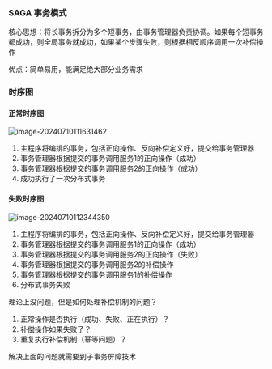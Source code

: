 ### SAGA 事务模式

核心思想：将长事务拆分为多个短事务，由事务管理器负责协调。如果每个短事务都成功，则全局事务就成功，如果某个步骤失败，则根据相反顺序调用一次补偿操作

优点：简单易用，能满足绝大部分业务需求

### 时序图

#### 正常时序图

![image-20240710111631462](http://tc.masterjoy.top/typory/image-20240710111631462.png)

1. 主程序将编排的事务，包括正向操作、反向补偿定义好，提交给事务管理器
2. 事务管理器根据提交的事务调用服务1的正向操作（成功）
3. 事务管理器根据提交的事务调用服务2的正向操作（成功）
4. 成功执行了一次分布式事务

#### 失败时序图

![image-20240710112344350](http://tc.masterjoy.top/typory/image-20240710112344350.png)

1. 主程序将编排的事务，包括正向操作、反向补偿定义好，提交给事务管理器
2. 事务管理器根据提交的事务调用服务1的正向操作（成功）
3. 事务管理器根据提交的事务调用服务2的正向操作（失败）
4. 事务管理器根据提交的事务调用服务2的补偿操作
5. 事务管理器根据提交的事务调用服务1的补偿操作
6. 分布式事务失败

理论上没问题，但是如何处理补偿机制的问题？

1. 正常操作是否执行（成功、失败、正在执行）？
2. 补偿操作如果失败了？
3. 重复执行补偿机制（幂等问题）？

解决上面的问题就需要到子事务屏障技术